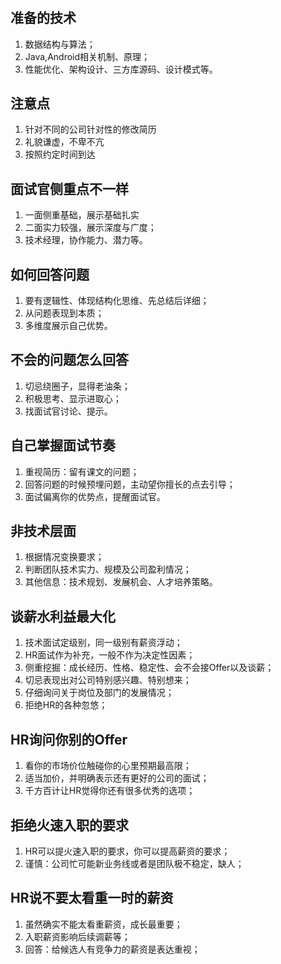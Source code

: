 # 

## 准备的技术
1. 数据结构与算法；
2. Java,Android相关机制、原理；
3. 性能优化、架构设计、三方库源码、设计模式等。 

## 注意点
1. 针对不同的公司针对性的修改简历
2. 礼貌谦虚，不卑不亢
3. 按照约定时间到达

## 面试官侧重点不一样
1. 一面侧重基础，展示基础扎实
2. 二面实力较强，展示深度与广度；
3. 技术经理，协作能力、潜力等。

## 如何回答问题
1. 要有逻辑性、体现结构化思维、先总结后详细；
2. 从问题表现到本质；
3. 多维度展示自己优势。
    
## 不会的问题怎么回答
1. 切忌绕圈子，显得老油条；
2. 积极思考、显示进取心；
3. 找面试官讨论、提示。
    
## 自己掌握面试节奏
1. 重视简历：留有课文的问题；
2. 回答问题的时候预埋问题，主动望你擅长的点去引导；
3. 面试偏离你的优势点，提醒面试官。
    
## 非技术层面
1. 根据情况变换要求；
2. 判断团队技术实力、规模及公司盈利情况；
3. 其他信息：技术规划、发展机会、人才培养策略。

## 谈薪水利益最大化
1. 技术面试定级别，同一级别有薪资浮动；
2. HR面试作为补充，一般不作为决定性因素；
3. 侧重挖掘：成长经历、性格、稳定性、会不会接Offer以及谈薪；
4. 切忌表现出对公司特别感兴趣、特别想来；
5. 仔细询问关于岗位及部门的发展情况；
6. 拒绝HR的各种忽悠；

## HR询问你别的Offer
1. 看你的市场价位触碰你的心里预期最高限；
2. 适当加价，并明确表示还有更好的公司的面试；
3. 千方百计让HR觉得你还有很多优秀的选项；

## 拒绝火速入职的要求
1. HR可以提火速入职的要求，你可以提高薪资的要求；
2. 谨慎：公司忙可能新业务线或者是团队极不稳定，缺人；
    
## HR说不要太看重一时的薪资
1. 虽然确实不能太看重薪资，成长最重要；
2. 入职薪资影响后续调薪等；
3. 回答：给候选人有竞争力的薪资是表达重视；


